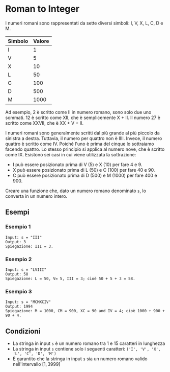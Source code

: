# Roman to Integer

I numeri romani sono rappresentati da sette diversi simboli: I, V, X, L, C, D e M.

| **Simbolo** | **Valore** |
|-------------|------------|
| I           | 1          |
| V           | 5          |
| X           | 10         |
| L           | 50         |
| C           | 100        |
| D           | 500        |
| M           | 1000       |

Ad esempio, 2 è scritto come II in numero romano, sono solo due uno sommati. 
12 è scritto come XII, che è semplicemente X + II. 
Il numero 27 è scritto come XXVII, che è XX + V + II.

I numeri romani sono generalmente scritti dal più grande al più piccolo da sinistra a destra. 
Tuttavia, il numero per quattro non è IIII. Invece, il numero quattro è scritto come IV. 
Poiché l'uno è prima del cinque lo sottraiamo facendo quattro. 
Lo stesso principio si applica al numero nove, che è scritto come IX. 
Esistono sei casi in cui viene utilizzata la sottrazione:

 - I può essere posizionato prima di V (5) e X (10) per fare 4 e 9.
 - X può essere posizionato prima di L (50) e C (100) per fare 40 e 90.
 - C può essere posizionato prima di D (500) e M (1000) per fare 400 e 900.
 
Creare una funzione che, dato un numero romano denominato `s`, lo converta in un numero intero.
 
## Esempi

### Esempio 1
```
Input: s = "III"
Output: 3
Spiegazione: III = 3.
```

### Esempio 2
```
Input: s = "LVIII"
Output: 58
Spiegazione: L = 50, V= 5, III = 3; cioè 50 + 5 + 3 = 58.
```

### Esempio 3
```
Input: s = "MCMXCIV"
Output: 1994
Spiegazione: M = 1000, CM = 900, XC = 90 and IV = 4; cioè 1000 + 900 + 90 + 4.
```

## Condizioni
 - La stringa in input `s` è un numero romano tra 1 e 15 caratteri in lunghezza
 - La stringa in input `s` contiene solo i seguenti caratteri: `('I', 'V', 'X', 'L', 'C', 'D', 'M')`
 - È garantito che la stringa in input `s` sia un numero romano valido nell'intervallo $[1, 3999]$
